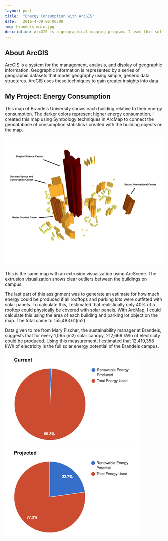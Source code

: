 ```yaml
---
layout: post
title:  "Energy Consumption with ArcGIS"
date:   2016-4-30 00:00:00
img: brandeis-main.jpg
description: ArcGIS is a geographical mapping program. I used this software to generate a map of the energy consumption of each building on the Brandeis campus and an estimate of the energy we could produce by covering certain locations with solar panels.
---
```


## About ArcGIS

ArcGIS is a system for the management, analysis, and display of geographic information. Geographic information is represented by a series of geographic datasets that model geography using simple, generic data structures. ArcGIS uses these techniques to gain greater insights into data.

## My Project: Energy Consumption

This map of Brandeis University shows each building relative to their energy consumption. The darker colors represent higher energy consumption. I created this map using Symbology techniques in ArcMap to connect the geodatabase of consumption statistics I created with the building objects on the map.

![alt text](/assets/img/extrusion.png?raw=true "Brandeis Energy Map")

This is the same map with an extrusion visualization using ArcScene. The extrusion visualization shows clear outliers between the buildings on campus.

The last part of this assignment was to generate an estimate for how much energy could be produced if all rooftops and parking lots were outfitted with solar panels. To calculate this, I estimated that realistically only 40% of a rooftop could physically be covered with solar panels. With ArcMap, I could calculate this using the area of each building and parking lot object on the map. The total came to 155,483.61(m2)

Data given to me from Mary Fischer, the sustainability manager at Brandeis, suggests that for every 1,065 (m2) solar canopy, 212,669 kWh of electricity could be produced. Using this measurement, I estimated that 12,419,358 kWh of electricity is the full solar energy potential of the Brandeis campus. 

![alt text](/assets/img/solar-current.png?raw=true "Brandeis Energy Map") 
![alt text](/assets/img/solar-projected.png?raw=true "Brandeis Energy Map")
